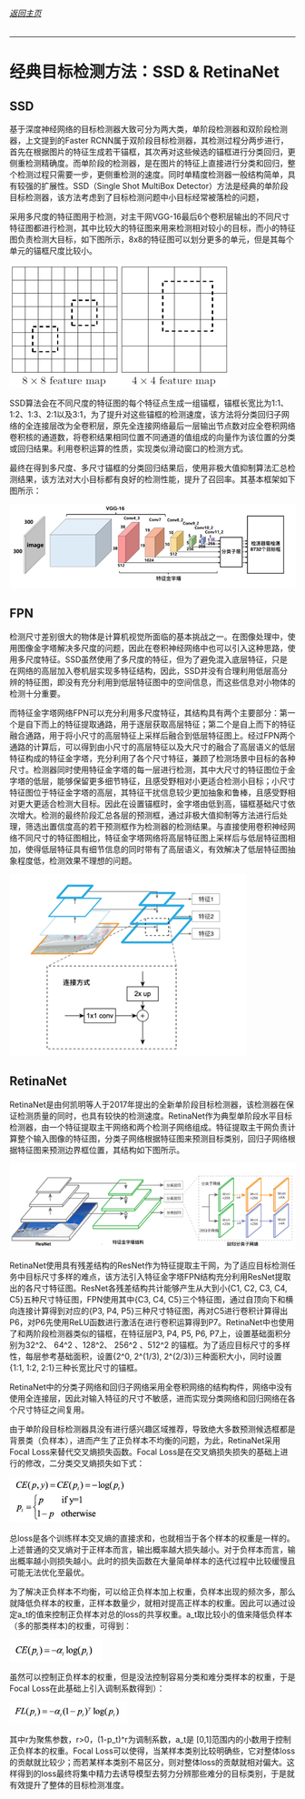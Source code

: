 ###### [返回主页](../README.md)

------

# 经典目标检测方法：SSD & RetinaNet

## SSD

基于深度神经网络的目标检测器大致可分为两大类，单阶段检测器和双阶段检测器，上文提到的Faster RCNN属于双阶段目标检测器，其检测过程分两步进行，首先在根据图片的特征生成若干锚框，其次再对这些候选的锚框进行分类回归，更侧重检测精确度。而单阶段的检测器，是在图片的特征上直接进行分类和回归，整个检测过程只需要一步，更侧重检测的速度。同时单精度检测器一般结构简单，具有较强的扩展性。SSD（Single Shot MultiBox Detector）方法是经典的单阶段目标检测器，该方法考虑到了目标检测问题中小目标经常被落检的问题，

采用多尺度的特征图用于检测，对主干网VGG-16最后6个卷积层输出的不同尺寸特征图都进行检测，其中比较大的特征图来用来检测相对较小的目标，而小的特征图负责检测大目标，如下图所示，8x8的特征图可以划分更多的单元，但是其每个单元的锚框尺度比较小。

<img src="../img/ssd_anchor.png" alt="ssd_anchor" style="zoom:50%;" />

SSD算法会在不同尺度的特征图的每个特征点生成一组锚框，锚框长宽比为1:1、1:2、1:3、2:1以及3:1，为了提升对这些锚框的检测速度，该方法将分类回归子网络的全连接层改为全卷积层，原先全连接网络最后一层输出节点数对应全卷积网络卷积核的通道数，将卷积结果相同位置不同通道的值组成的向量作为该位置的分类或回归结果。利用卷积运算的性质，实现类似滑动窗口的检测方式。

最终在得到多尺度、多尺寸锚框的分类回归结果后，使用非极大值抑制算法汇总检测结果，该方法对大小目标都有良好的检测性能，提升了召回率。其基本框架如下图所示：

<img src="../img/ssd.png" alt="ssd"  />

## FPN

检测尺寸差别很大的物体是计算机视觉所面临的基本挑战之一。在图像处理中，使用图像金字塔解决多尺度的问题，因此在卷积神经网络中也可以引入这种思路，使用多尺度特征。SSD虽然使用了多尺度的特征，但为了避免混入底层特征，只是在网络的高层加入卷机层实现多特征结构，因此，SSD并没有合理利用低层高分辨的特征图，即没有充分利用到低层特征图中的空间信息，而这些信息对小物体的检测十分重要。

而特征金字塔网络FPN可以充分利用多尺度特征，其结构具有两个主要部分：第一个是自下而上的特征提取通路，用于逐层获取高层特征；第二个是自上而下的特征融合通路，用于将小尺寸的高层特征上采样后融合到低层特征图上。经过FPN两个通路的计算后，可以得到由小尺寸的高层特征以及大尺寸的融合了高层语义的低层特征构成的特征金字塔，充分利用了各个尺寸特征，兼顾了检测场景中目标的各种尺寸。检测器同时使用特征金字塔的每一层进行检测，其中大尺寸的特征图位于金字塔的低层，能够保留更多细节特征，且感受野相对小更适合检测小目标；小尺寸特征图位于特征金字塔的高层，其特征干扰信息较少更加抽象和鲁棒，且感受野相对更大更适合检测大目标。因此在设置锚框时，金字塔由低到高，锚框基础尺寸依次增大。检测的最终阶段汇总各层的预测框，通过非极大值抑制等方法进行后处理，筛选出置信度高的若干预测框作为检测器的检测结果。与直接使用卷积神经网络不同尺寸的特征图相比，特征金字塔网络将高层特征图上采样后与低层特征图相加，使得低层特征具有细节信息的同时带有了高层语义，有效解决了低层特征图抽象程度低，检测效果不理想的问题。

![fpn](../img/fpn.png)

## RetinaNet

RetinaNet是由何凯明等人于2017年提出的全新单阶段目标检测器，该检测器在保证检测质量的同时，也具有较快的检测速度。RetinaNet作为典型单阶段水平目标检测器，由一个特征提取主干网络和两个检测子网络组成。特征提取主干网负责计算整个输入图像的特征图，分类子网络根据特征图来预测目标类别，回归子网络根据特征图来预测边界框位置，其结构如下图所示。

![retinanet](../img/retinanet.png)

RetinaNet使用具有残差结构的ResNet作为特征提取主干网，为了适应目标检测任务中目标尺寸多样的难点，该方法引入特征金字塔FPN结构充分利用ResNet提取出的各尺寸特征图。ResNet各残差结构共计能够产生从大到小{C1, C2, C3, C4, C5}五种尺寸特征图，FPN使用其中{C3, C4, C5}三个特征图，通过自顶向下和横向连接计算得到对应的{P3, P4, P5}三种尺寸特征图，再对C5进行卷积计算得出P6，对P6先使用ReLU函数进行激活在进行卷积运算得到P7。RetinaNet中也使用了和两阶段检测器类似的锚框，在特征层P3, P4, P5, P6, P7上，设置基础面积分别为32^2、 64^2 、128^2、 256^2 、512^2 的锚框。为了适应目标尺寸的多样性，每层参考基础面积，设置{2^0, 2^(1/3), 2^(2/3)}三种面积大小，同时设置{1:1, 1:2, 2:1}三种长宽比尺寸的锚框。

RetinaNet中的分类子网络和回归子网络采用全卷积网络的结构构件，网络中没有使用全连接层，因此对输入特征的尺寸不敏感，进而实现分类网络和回归网络在各个尺寸特征之间复用。

由于单阶段目标检测器具没有进行感兴趣区域推荐，导致绝大多数预测候选框都是背景类（负样本），进而产生了正负样本不均衡的问题，为此，RetinaNet采用 Focal Loss来替代交叉熵损失函数。Focal Loss是在交叉熵损失损失的基础上进行的修改，二分类交叉熵损失如下式：

<img src="../img/focal1.png" alt="focal1" style="zoom:33%;" />

总loss是各个训练样本交叉熵的直接求和，也就相当于各个样本的权重是一样的。上述普通的交叉熵对于正样本而言，输出概率越大损失越小。对于负样本而言，输出概率越小则损失越小。此时的损失函数在大量简单样本的迭代过程中比较缓慢且可能无法优化至最优。

为了解决正负样本不均衡，可以给正负样本加上权重，负样本出现的频次多，那么就降低负样本的权重，正样本数量少，就相对提高正样本的权重。因此可以通过设定a_t的值来控制正负样本对总的loss的共享权重。a_t取比较小的值来降低负样本（多的那类样本)的权重，可得到：

<img src="../img/focal2.png" alt="focal2" style="zoom:33%;" />

虽然可以控制正负样本的权重，但是没法控制容易分类和难分类样本的权重，于是Focal Loss在此基础上引入调制系数得到）：

<img src="../img/focal3.png" alt="focal3" style="zoom:33%;" />

其中r为聚焦参数，r>0，(1-p_t)^r为调制系数，a_t是 [0,1]范围内的小数用于控制正负样本的权重。Focal Loss可以使得，当某样本类别比较明确些，它对整体loss的贡献就比较少；而若某样本类别不易区分，则对整体loss的贡献就相对偏大。这样得到的loss最终将集中精力去诱导模型去努力分辨那些难分的目标类别，于是就有效提升了整体的目标检测准度。
